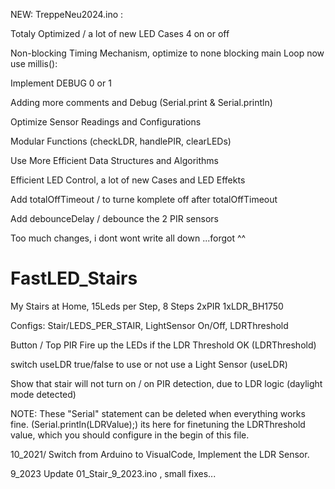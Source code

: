 NEW:
TreppeNeu2024.ino :

Totaly Optimized / a lot of new LED Cases 4 on or off

Non-blocking Timing Mechanism, optimize to none blocking main Loop now use millis():

Implement DEBUG 0 or 1

Adding more comments and Debug (Serial.print & Serial.println)

Optimize Sensor Readings and Configurations

Modular Functions (checkLDR, handlePIR, clearLEDs)

Use More Efficient Data Structures and Algorithms
 
Efficient LED Control, a lot of new Cases and LED Effekts

Add totalOffTimeout / to turne komplete off after totalOffTimeout
 
Add debounceDelay / debounce the 2 PIR sensors

Too much changes, i dont wont write all down ...forgot ^^




# FastLED_Stairs 
My Stairs at Home, 15Leds per Step, 8 Steps 2xPIR 1xLDR_BH1750

Configs: Stair/LEDS_PER_STAIR, LightSensor On/Off, LDRThreshold

Button / Top PIR Fire up the LEDs if the LDR Threshold OK (LDRThreshold)

switch useLDR true/false to use or not use a Light Sensor (useLDR)

Show that stair will not turn on / on PIR detection, due to LDR logic (daylight mode detected)

NOTE: These "Serial" statement can be deleted when everything works fine. (Serial.println(LDRValue);)
its here for finetuning the LDRThreshold value, which you should configure in the begin of this file.

10_2021/ Switch from Arduino to VisualCode, Implement the LDR Sensor.

9_2023 Update 01_Stair_9_2023.ino , small fixes...


